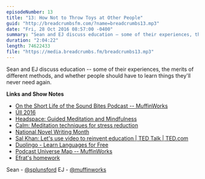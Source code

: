 ```yaml
---
episodeNumber: 13
title: "13: How Not to Throw Toys at Other People"
guid: "http://breadcrumbsfm.com/?name=breadcrumbs13.mp3"
date: "Fri, 28 Oct 2016 08:57:00 -0400"
summary: "Sean and EJ discuss education – some of their experiences, the merits of different methods, and whether people should have to learn things they'll never need again."
duration: "2:04:22"
length: 74622433
file: "https://media.breadcrumbs.fm/breadcrumbs13.mp3"
---
```

Sean and EJ discuss education -- some of their experiences, the merits of different methods, and whether people should have to learn things they'll never need again.

**Links and Show Notes** 
- [ On the Short Life of the Sound Bites Podcast -- MuffinWorks](http://www.muffin.works/blog/2016/10/23/on-the-short-life-of-the-sound-bites-podcast/)
- [Úll 2016](http://2016.ull.ie/)
- [ Headspace: Guided Meditation and Mindfulness](https://geo.itunes.apple.com/us/app/headspace-guided-meditation/id493145008)
- [ Calm: Meditation techniques for stress reduction](https://geo.itunes.apple.com/us/app/calm-meditation-techniques/id571800810)
- [National Novel Writing Month](http://nanowrimo.org/)
- [ Sal Khan: Let's use video to reinvent education | TED Talk | TED.com](https://www.ted.com/talks/salman_khan_let_s_use_video_to_reinvent_education)
- [ Duolingo - Learn Languages for Free](https://geo.itunes.apple.com/us/app/duolingo-learn-languages-for/id570060128)
- [Podcast Universe Map -- MuffinWorks](http://www.muffin.works/podcastuniverse/)
- [Efrat's homework](https://twitter.com/efrataitel/status/790834091755175936)

Sean - [@splunsford](https://twitter.com/splunsford) EJ - [@muffinworks](https://twitter.com/muffinworks)